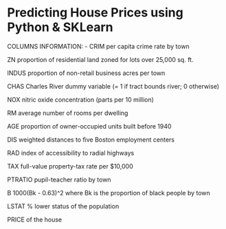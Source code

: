 # Predicting House Prices using Python & SKLearn

COLUMNS INFORMATION: -
CRIM per capita crime rate by town

ZN proportion of residential land zoned for lots over 25,000 sq. ft.

INDUS proportion of non-retail business acres per town

CHAS Charles River dummy variable (= 1 if tract bounds river; 0 otherwise)

NOX nitric oxide concentration (parts per 10 million)

RM average number of rooms per dwelling

AGE proportion of owner-occupied units built before 1940

DIS weighted distances to five Boston employment centers

RAD index of accessibility to radial highways

TAX full-value property-tax rate per $10,000

PTRATIO pupil-teacher ratio by town

B 1000(Bk - 0.63)^2 where Bk is the proportion of black people by town

LSTAT % lower status of the population

PRICE of the house
